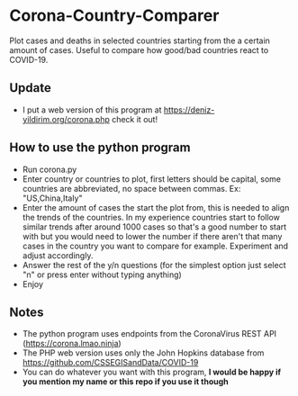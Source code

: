 # Corona-Country-Comparer
Plot cases and deaths in selected countries starting from the a certain amount of cases. Useful to compare how good/bad countries react to COVID-19.

## Update
* I put a web version of this program at https://deniz-yildirim.org/corona.php check it out!

## How to use the python program
* Run corona.py
* Enter country or countries to plot, first letters should be capital, some countries are abbreviated, no space between commas. Ex: "US,China,Italy"
* Enter the amount of cases the start the plot from, this is needed to align the trends of the countries. In my experience countries start to follow similar trends after around 1000 cases so that's a good number to start with but you would need to lower the number if there aren't that many cases in the country you want to compare for example. Experiment and adjust accordingly.
* Answer the rest of the y/n questions (for the simplest option just select "n" or press enter without typing anything)
* Enjoy

## Notes
* The python program uses endpoints from the CoronaVirus REST API (https://corona.lmao.ninja)
* The PHP web version uses only the John Hopkins database from https://github.com/CSSEGISandData/COVID-19
* You can do whatever you want with this program, **I would be happy if you mention my name or this repo if you use it though**
